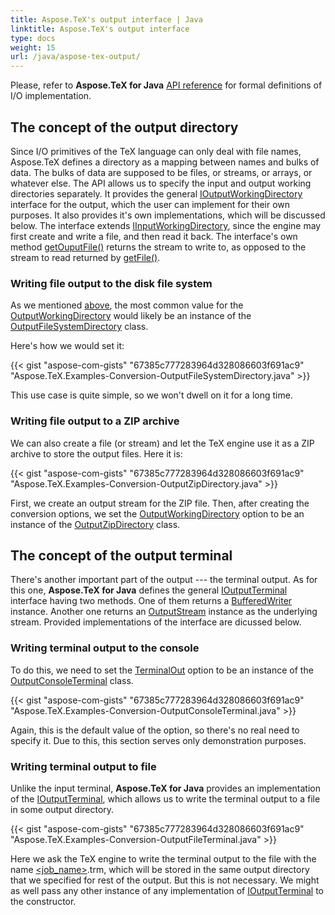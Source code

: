 ```yaml
---
title: Aspose.TeX's output interface | Java
linktitle: Aspose.TeX's output interface
type: docs
weight: 15
url: /java/aspose-tex-output/
---
```


Please, refer to **Aspose.TeX for Java** [API reference](https://apireference.aspose.com/tex/java/com.aspose.tex/package-frame) for formal definitions of I/O implementation.

## **The concept of the output directory**
Since I/O primitives of the TeX language can only deal with file names, Aspose.TeX defines a directory as a mapping between names and bulks of data. The bulks of data are supposed to be files, or streams, or arrays, or whatever else. The API allows us to specify the input and output working directories separately. It provides the general [IOutputWorkingDirectory](https://apireference.aspose.com/tex/java/com.aspose.tex/IOutputWorkingDirectory) interface for the output, which the user can implement for their own purposes. It also provides it's own implementations, which will be discussed below. The interface extends [IInputWorkingDirectory](https://apireference.aspose.com/tex/java/com.aspose.tex/IInputWorkingDirectory), since the engine may first create and write a file, and then read it back. The interface's own method [getOuputFile()](https://apireference.aspose.com/tex/java/com.aspose.tex/IOutputWorkingDirectory#getOutputFile-java.lang.String-java.lang.String:A-) returns the stream to write to, as opposed to the stream to read returned by [getFile()](https://apireference.aspose.com/tex/java/com.aspose.tex/IInputWorkingDirectory#getFile-java.lang.String-java.lang.String:A-boolean-).

### **Writing file output to the disk file system**

As we mentioned [above](/tex/java/latex-to-png/), the most common value for the [OutputWorkingDirectory](https://apireference.aspose.com/tex/java/com.aspose.tex/TeXOptions#getOutputWorkingDirectory--) would likely be an instance of the [OutputFileSystemDirectory](https://apireference.aspose.com/tex/java/com.aspose.tex/OutputFileSystemDirectory) class.

Here's how we would set it:

{{< gist "aspose-com-gists" "67385c777283964d328086603f691ac9" "Aspose.TeX.Examples-Conversion-OutputFileSystemDirectory.java" >}}

This use case is quite simple, so we won't dwell on it for a long time.

### **Writing file output to a ZIP archive**

We can also create a file (or stream) and let the TeX engine use it as a ZIP archive to store the output files. Here it is:

{{< gist "aspose-com-gists" "67385c777283964d328086603f691ac9" "Aspose.TeX.Examples-Conversion-OutputZipDirectory.java" >}}

First, we create an output stream for the ZIP file. Then, after creating the conversion options, we set the [OutputWorkingDirectory](https://apireference.aspose.com/tex/java/com.aspose.tex/TeXOptions#getOutputWorkingDirectory--) option to be an instance of the [OutputZipDirectory](https://apireference.aspose.com/tex/java/com.aspose.tex/OutputZipDirectory) class.

## **The concept of the output terminal**

There's another important part of the output --- the terminal output. As for this one, **Aspose.TeX for Java** defines the general [IOutputTerminal](https://apireference.aspose.com/tex/java/com.aspose.tex/IOutputTerminal) interface having two methods. One of them returns a [BufferedWriter](https://docs.oracle.com/javase/6/docs/api/java/io/BufferedWriter.html) instance. Another one returns an [OutputStream](https://docs.oracle.com/javase/6/docs/api/java/io/OutputStream.html) instance as the underlying stream. Provided implementations of the interface are dicussed below.

### **Writing terminal output to the console**

To do this, we need to set the [TerminalOut](https://apireference.aspose.com/tex/java/com.aspose.tex/TeXOptions#getTerminalOut--) option to be an instance of the [OutputConsoleTerminal](https://apireference.aspose.com/tex/java/com.aspose.tex/OutputConsoleTerminal) class.

{{< gist "aspose-com-gists" "67385c777283964d328086603f691ac9" "Aspose.TeX.Examples-Conversion-OutputConsoleTerminal.java" >}}

Again, this is the default value of the option, so there's no real need to specify it. Due to this, this section serves only demonstration purposes.

### **Writing terminal output to file**

Unlike the input terminal, **Aspose.TeX for Java** provides an implementation of the [IOutputTerminal](https://apireference.aspose.com/tex/java/com.aspose.tex/IOutputTerminal), which allows us to write the terminal output to a file in some output directory.

{{< gist "aspose-com-gists" "67385c777283964d328086603f691ac9" "Aspose.TeX.Examples-Conversion-OutputFileTerminal.java" >}} 

Here we ask the TeX engine to write the terminal output to the file with the name [<job_name>](/tex/net/tex-io/#tex-output).trm, which will be stored in the same output directory that we specified for rest of the output. But this is not necessary. We might as well pass any other instance of any implementation of [IOutputTerminal](https://apireference.aspose.com/tex/java/com.aspose.tex/IOutputTerminal) to the constructor.